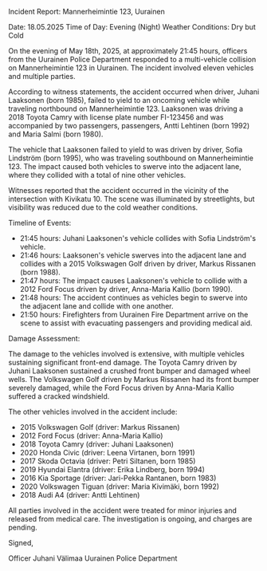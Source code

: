 Incident Report: Mannerheimintie 123, Uurainen

Date: 18.05.2025
Time of Day: Evening (Night)
Weather Conditions: Dry but Cold

On the evening of May 18th, 2025, at approximately 21:45 hours, officers from the Uurainen Police Department responded to a multi-vehicle collision on Mannerheimintie 123 in Uurainen. The incident involved eleven vehicles and multiple parties.

According to witness statements, the accident occurred when driver, Juhani Laaksonen (born 1985), failed to yield to an oncoming vehicle while traveling northbound on Mannerheimintie 123. Laaksonen was driving a 2018 Toyota Camry with license plate number FI-123456 and was accompanied by two passengers, passengers, Antti Lehtinen (born 1992) and Maria Salmi (born 1980).

The vehicle that Laaksonen failed to yield to was driven by driver, Sofia Lindström (born 1995), who was traveling southbound on Mannerheimintie 123. The impact caused both vehicles to swerve into the adjacent lane, where they collided with a total of nine other vehicles.

Witnesses reported that the accident occurred in the vicinity of the intersection with Kivikatu 10. The scene was illuminated by streetlights, but visibility was reduced due to the cold weather conditions.

Timeline of Events:

* 21:45 hours: Juhani Laaksonen's vehicle collides with Sofia Lindström's vehicle.
* 21:46 hours: Laaksonen's vehicle swerves into the adjacent lane and collides with a 2015 Volkswagen Golf driven by driver, Markus Rissanen (born 1988).
* 21:47 hours: The impact causes Laaksonen's vehicle to collide with a 2012 Ford Focus driven by driver, Anna-Maria Kallio (born 1990).
* 21:48 hours: The accident continues as vehicles begin to swerve into the adjacent lane and collide with one another.
* 21:50 hours: Firefighters from Uurainen Fire Department arrive on the scene to assist with evacuating passengers and providing medical aid.

Damage Assessment:

The damage to the vehicles involved is extensive, with multiple vehicles sustaining significant front-end damage. The Toyota Camry driven by Juhani Laaksonen sustained a crushed front bumper and damaged wheel wells. The Volkswagen Golf driven by Markus Rissanen had its front bumper severely damaged, while the Ford Focus driven by Anna-Maria Kallio suffered a cracked windshield.

The other vehicles involved in the accident include:

* 2015 Volkswagen Golf (driver: Markus Rissanen)
* 2012 Ford Focus (driver: Anna-Maria Kallio)
* 2018 Toyota Camry (driver: Juhani Laaksonen)
* 2020 Honda Civic (driver: Leena Virtanen, born 1991)
* 2017 Skoda Octavia (driver: Petri Siltanen, born 1985)
* 2019 Hyundai Elantra (driver: Erika Lindberg, born 1994)
* 2016 Kia Sportage (driver: Jari-Pekka Rantanen, born 1983)
* 2020 Volkswagen Tiguan (driver: Maria Kivimäki, born 1992)
* 2018 Audi A4 (driver: Antti Lehtinen)

All parties involved in the accident were treated for minor injuries and released from medical care. The investigation is ongoing, and charges are pending.

Signed,

Officer Juhani Välimaa
Uurainen Police Department